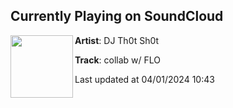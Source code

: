 ## Currently Playing on SoundCloud

[<img align="left" width="100" src="https://i1.sndcdn.com/artworks-zJf4oYTjJpUcLUs3-q3UIvg-t500x500.jpg">](https://soundcloud.com/dj-thot-shot/collab-w-flo?in=saxurn/sets/tmp/)

**Artist**: DJ Th0t Sh0t 

**Track**: collab w/ FLO

Last updated at 04/01/2024 10:43
